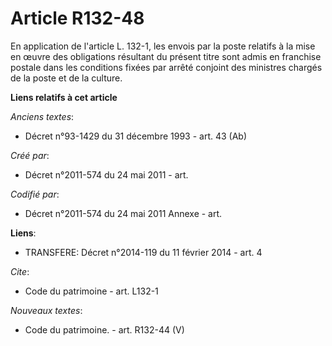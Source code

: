 # Article R132-48

En application de l'article L. 132-1, les envois par la poste relatifs à la mise en œuvre des obligations résultant du
présent titre sont admis en franchise postale dans les conditions fixées par arrêté conjoint des ministres chargés de la
poste et de la culture.

**Liens relatifs à cet article**

_Anciens textes_:

  - Décret n°93-1429 du 31 décembre 1993 - art. 43 (Ab)

_Créé par_:

  - Décret n°2011-574 du 24 mai 2011  - art.

_Codifié par_:

  - Décret n°2011-574 du 24 mai 2011 Annexe - art.

**Liens**:

  - TRANSFERE: Décret n°2014-119 du 11 février 2014 - art. 4

_Cite_:

  - Code du patrimoine - art. L132-1

_Nouveaux textes_:

  - Code du patrimoine. - art. R132-44 (V)
